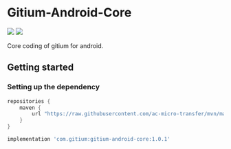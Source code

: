 # Gitium-Android-Core

[![](https://img.shields.io/github/release/ac-micro-transfer/gitium-android-core.svg)](https://github.com/ac-micro-transfer/gitium-android-core/tree/v1.0.1) [![](https://img.shields.io/github/release/ac-micro-transfer/gitium-android-core.svg?label=maven)](https://github.com/ac-micro-transfer/mvn/tree/master/repository/releases/com/gitium/gitium-android-core)

Core coding of gitium for android.

## Getting started

### Setting up the dependency

```groovy
repositories {
    maven {
        url "https://raw.githubusercontent.com/ac-micro-transfer/mvn/master/repository/releases"
    }
}
```

```groovy
implementation 'com.gitium:gitium-android-core:1.0.1'
```
